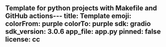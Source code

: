 Template for python projects with Makefile and GitHub actions---
title: Template
emoji: 
colorFrom: purple
colorTo: purple
sdk: gradio
sdk_version: 3.0.6
app_file: app.py
pinned: false
license: cc
---

